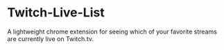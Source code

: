 # Twitch-Live-List
A lightweight chrome extension for seeing which of your favorite streams are currently live on Twitch.tv.
